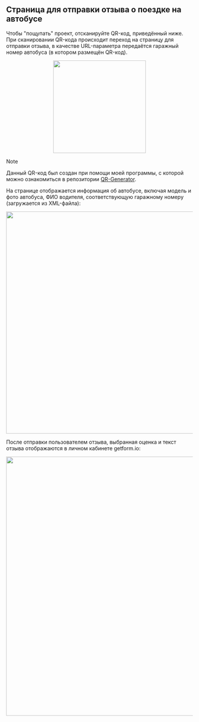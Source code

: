 ## Страница для отправки отзыва о поездке на автобусе

Чтобы "пощупать" проект, отсканируйте QR-код, приведённый ниже. При сканировании QR-кода происходит переход на страницу для отправки отзыва, в качестве URL-параметра передаётся гаражный номер автобуса (в котором размещён QR-код).

<p align="center">
  <img width="250" src="https://github.com/user-attachments/assets/9c385b4f-9265-457c-af80-dbe491b3b505">
</p>

> [!NOTE]
> Данный QR-код был создан при помощи моей программы, с которой можно ознакомиться в репозитории [QR-Generator](https://github.com/MilanaKlimiankova/QR-Generator).

На странице отображается информация об автобусе, включая модель и фото автобуса, ФИО водителя, соответствующую гаражному номеру (загружается из XML-файла):

<p align="center">
  <img width="600" src="https://github.com/user-attachments/assets/323018be-4b67-47c6-942c-61fdff84a54b">
</p>

После отправки пользователем отзыва, выбранная оценка и текст отзыва отображаются в личном кабинете getform.io:

<p align="center">
  <img width="700" src="https://github.com/user-attachments/assets/d2ac3a69-d271-42a8-a97d-b790b8be4967">
</p>
